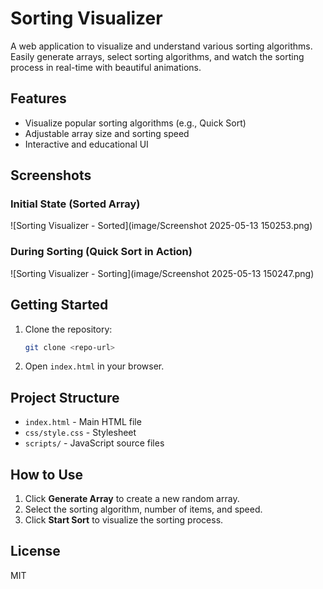 # Sorting Visualizer

A web application to visualize and understand various sorting algorithms. Easily generate arrays, select sorting algorithms, and watch the sorting process in real-time with beautiful animations.

## Features
- Visualize popular sorting algorithms (e.g., Quick Sort)
- Adjustable array size and sorting speed
- Interactive and educational UI

## Screenshots

### Initial State (Sorted Array)
![Sorting Visualizer - Sorted](image/Screenshot 2025-05-13 150253.png)

### During Sorting (Quick Sort in Action)
![Sorting Visualizer - Sorting](image/Screenshot 2025-05-13 150247.png)

## Getting Started
1. Clone the repository:
   ```bash
   git clone <repo-url>
   ```
2. Open `index.html` in your browser.

## Project Structure
- `index.html` - Main HTML file
- `css/style.css` - Stylesheet
- `scripts/` - JavaScript source files

## How to Use
1. Click **Generate Array** to create a new random array.
2. Select the sorting algorithm, number of items, and speed.
3. Click **Start Sort** to visualize the sorting process.

## License
MIT
